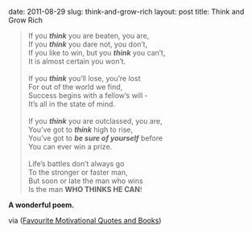 date: 2011-08-29
slug: think-and-grow-rich
layout: post
title: Think and Grow Rich


<blockquote>

<p><span><span>If you <em><strong>think</strong></em> you are beaten, you are,</span> <br/><span>If you <strong><em>think</em></strong> you dare not, you don&#8217;t,</span> <br/><span>If you like to win, but you <strong><em>think</em></strong> you can&#8217;t,</span> <br/><span>It is almost certain you won&#8217;t.</span> <br/><br/><span>If you <strong><em>think</em></strong> you&#8217;ll lose, you&#8217;re lost</span> <br/><span>For out of the world we find,</span> <br/><span>Success begins with a fellow&#8217;s will - </span><br/><span>It&#8217;s all in the state of mind.</span> <br/><br/><span>If you <strong><em>think</em></strong> you are outclassed, you are,</span> <br/><span>You&#8217;ve got to <strong><em>think</em></strong> high to rise,</span> <br/><span>You&#8217;ve got to <strong><em>be sure</em> <em>of yourself</em></strong> before</span> <br/><span>You can ever win a prize.</span> <br/><br/><span>Life&#8217;s battles don&#8217;t always go</span> <br/><span>To the stronger or faster man,</span> <br/><span>But soon or late the man who wins</span> <br/><span>Is the man <strong>WHO THINKS HE CAN</strong>!</span> </span></p>

</blockquote>

<p><strong><span>A wonderful poem.</span></strong></p>

<p>via (<a target="_blank" href="http://motivationsummary.blogspot.com/2011/08/poet-from-think-and-grow-rich.html">Favourite Motivational Quotes and Books</a>)</p>
